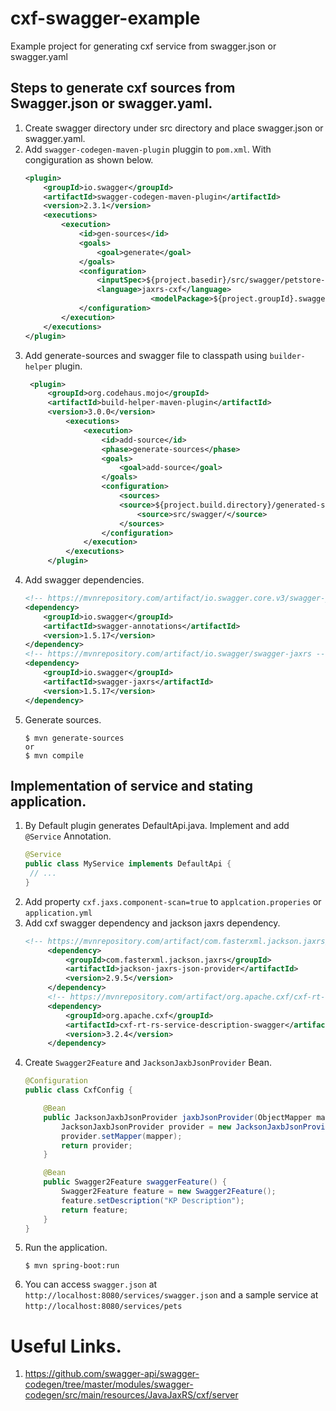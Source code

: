 # cxf-swagger-example
Example project for generating cxf service from swagger.json or swagger.yaml

## Steps to generate cxf sources from Swagger.json or swagger.yaml.

1. Create swagger directory under src directory and place swagger.json or swagger.yaml.
2. Add `swagger-codegen-maven-plugin` pluggin to `pom.xml`. With congiguration as shown below.
    ``` xml
    <plugin>
		<groupId>io.swagger</groupId>
		<artifactId>swagger-codegen-maven-plugin</artifactId>
		<version>2.3.1</version>
		<executions>
			<execution>
		    	<id>gen-sources</id>
				<goals>
			    	<goal>generate</goal>
				</goals>
				<configuration>
					<inputSpec>${project.basedir}/src/swagger/petstore-simple.yml</inputSpec>
					<language>jaxrs-cxf</language>
						        <modelPackage>${project.groupId}.swagger.models</modelPackage>								            <apiPackage>${project.groupId}.swagger</apiPackage>
				</configuration>
			</execution>
		</executions>
	</plugin>
    ```
3. Add generate-sources and swagger file to classpath using `builder-helper` plugin.
   ``` xml
  	<plugin>
		<groupId>org.codehaus.mojo</groupId>
		<artifactId>build-helper-maven-plugin</artifactId>
		<version>3.0.0</version>
		    <executions>
				<execution>
					<id>add-source</id>
					<phase>generate-sources</phase>
					<goals>
						<goal>add-source</goal>
					</goals>
					<configuration>
			    		<sources>
						<source>${project.build.directory}/generated-sources/swagger/src/gen/java</source>
							<source>src/swagger/</source>
						</sources>
					</configuration>
				</execution>
			</executions>
		</plugin>
    ```
4. Add swagger dependencies.
    ```xml
    <!-- https://mvnrepository.com/artifact/io.swagger.core.v3/swagger-jaxrs2 -->
	<dependency>
		<groupId>io.swagger</groupId>
		<artifactId>swagger-annotations</artifactId>
		<version>1.5.17</version>
	</dependency>
	<!-- https://mvnrepository.com/artifact/io.swagger/swagger-jaxrs -->
	<dependency>
		<groupId>io.swagger</groupId>
		<artifactId>swagger-jaxrs</artifactId>
		<version>1.5.17</version>
	</dependency>
    ```
5. Generate sources.
   ```shell
   $ mvn generate-sources
   or
   $ mvn compile
   ```
## Implementation of service and stating application.

1. By Default plugin generates DefaultApi.java. Implement and add `@Service` Annotation.
    ```java
    @Service
    public class MyService implements DefaultApi {
     // ...
    }
    ```
2. Add property `cxf.jaxs.component-scan=true` to `applcation.properies` or `application.yml`
3. Add cxf swagger dependency and jackson jaxrs dependency.
   ```xml
   <!-- https://mvnrepository.com/artifact/com.fasterxml.jackson.jaxrs/jackson-jaxrs-json-provider -->
		<dependency>
			<groupId>com.fasterxml.jackson.jaxrs</groupId>
			<artifactId>jackson-jaxrs-json-provider</artifactId>
			<version>2.9.5</version>
		</dependency>
		<!-- https://mvnrepository.com/artifact/org.apache.cxf/cxf-rt-rs-service-description-swagger -->
		<dependency>
			<groupId>org.apache.cxf</groupId>
			<artifactId>cxf-rt-rs-service-description-swagger</artifactId>
			<version>3.2.4</version>
		</dependency>
   ```
4. Create `Swagger2Feature` and `JacksonJaxbJsonProvider` Bean.
    ```java
    @Configuration
    public class CxfConfig {

        @Bean
	    public JacksonJaxbJsonProvider jaxbJsonProvider(ObjectMapper mapper) {
		    JacksonJaxbJsonProvider provider = new JacksonJaxbJsonProvider();
		    provider.setMapper(mapper);
		    return provider;
	    }
	
	    @Bean
	    public Swagger2Feature swaggerFeature() {
		    Swagger2Feature feature = new Swagger2Feature();
		    feature.setDescription("KP Description");
		    return feature;
	    }
    }
    ```
5. Run the application.
    ```shell
    $ mvn spring-boot:run
    ```
6. You can access `swagger.json` at `http://localhost:8080/services/swagger.json` and a sample service at `http://localhost:8080/services/pets`

# Useful Links.

1. https://github.com/swagger-api/swagger-codegen/tree/master/modules/swagger-codegen/src/main/resources/JavaJaxRS/cxf/server


